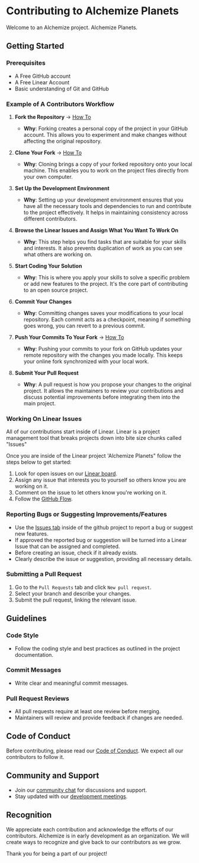 # Contributing to Alchemize Planets

Welcome to an Alchemize project. Alchemize Planets.

## Getting Started

### Prerequisites

- A Free GitHub account
- A Free Linear Account
- Basic understanding of Git and GitHub

### Example of A Contributors Workflow

1. **Fork the Repository** -> [How To](https://docs.github.com/en/get-started/quickstart/fork-a-repo)
    - **Why**: Forking creates a personal copy of the project in your GitHub account. This allows you to experiment and make changes without affecting the original repository.

2. **Clone Your Fork** -> [How To](https://docs.github.com/en/repositories/creating-and-managing-repositories/cloning-a-repository)
    - **Why**: Cloning brings a copy of your forked repository onto your local machine. This enables you to work on the project files directly from your own computer.

3. **Set Up the Development Environment**
    - **Why**: Setting up your development environment ensures that you have all the necessary tools and dependencies to run and contribute to the project effectively. It helps in maintaining consistency across different contributors.

4. **Browse the Linear Issues and Assign What You Want To Work On**
    - **Why**: This step helps you find tasks that are suitable for your skills and interests. It also prevents duplication of work as you can see what others are working on.

5. **Start Coding Your Solution**
    - **Why**: This is where you apply your skills to solve a specific problem or add new features to the project. It's the core part of contributing to an open source project.

6. **Commit Your Changes**
    - **Why**: Committing changes saves your modifications to your local repository. Each commit acts as a checkpoint, meaning if something goes wrong, you can revert to a previous commit.

7. **Push Your Commits To Your Fork** -> [How To](https://docs.github.com/en/get-started/using-git/pushing-commits-to-a-remote-repository)
    - **Why**: Pushing your commits to your fork on GitHub updates your remote repository with the changes you made locally. This keeps your online fork synchronized with your local work.

8. **Submit Your Pull Request**
    - **Why**: A pull request is how you propose your changes to the original project. It allows the maintainers to review your contributions and discuss potential improvements before integrating them into the main project.

### Working On Linear Issues

All of our contributions start inside of Linear. Linear is a project management tool that breaks projects down into bite size chunks called "Issues" 

Once you are inside of the Linear project 'Alchemize Planets" follow the steps below to get started:

1. Look for open issues on our [Linear board](LINK_TO_LINEAR_BOARD).
2. Assign any issue that interests you to yourself so others know you are working on it.
3. Comment on the issue to let others know you're working on it.
4. Follow the [GitHub Flow](https://guides.github.com/introduction/flow/).

### Reporting Bugs or Suggesting Improvements/Features

- Use the [Issues tab](LINK_TO_GITHUB_ISSUES) inside of the github project to report a bug or suggest new features.
- If approved the reported bug or suggestion will be turned into a Linear Issue that can be assigned and completed.
- Before creating an issue, check if it already exists.
- Clearly describe the issue or suggestion, providing all necessary details. 

### Submitting a Pull Request

1. Go to the `Pull Requests` tab and click `New pull request`.
2. Select your branch and describe your changes.
3. Submit the pull request, linking the relevant issue.

## Guidelines

### Code Style

- Follow the coding style and best practices as outlined in the project documentation.

### Commit Messages

- Write clear and meaningful commit messages.

### Pull Request Reviews

- All pull requests require at least one review before merging.
- Maintainers will review and provide feedback if changes are needed.

## Code of Conduct

Before contributing, please read our [Code of Conduct](LINK_TO_CODE_OF_CONDUCT). We expect all our contributors to follow it.

## Community and Support

- Join our [community chat](LINK_TO_CHAT) for discussions and support.
- Stay updated with our [development meetings](LINK_TO_MEETINGS_INFO).

## Recognition

We appreciate each contribution and acknowledge the efforts of our contributors. Alchemize is in early development as an organization. We will create ways to recognize and give back to our contributors as we grow.

Thank you for being a part of our project!
